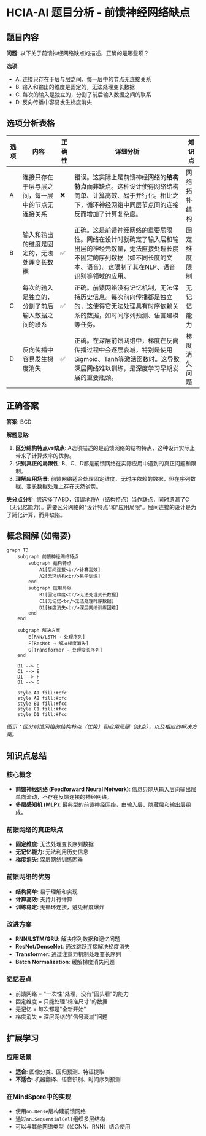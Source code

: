 # HCIA-AI 题目分析 - 前馈神经网络缺点

## 题目内容

**问题**: 以下关于前馈神经网络缺点的描述，正确的是哪些项？

**选项**:
- A. 连接只存在于层与层之间，每一层中的节点无连接关系
- B. 输入和输出的维度是固定的，无法处理变长数据
- C. 每次的输入是独立的，分割了前后输入数据之间的联系
- D. 反向传播中容易发生梯度消失

## 选项分析表格

| 选项 | 内容 | 正确性 | 详细分析 | 知识点 |
|------|------|--------|----------|--------|
| A | 连接只存在于层与层之间，每一层中的节点无连接关系 | ❌ | 错误。这实际上是前馈神经网络的**结构特点**而非缺点。这种设计使得网络结构简单、计算高效、易于并行化。相比之下，循环神经网络中同层节点间的连接反而增加了计算复杂度。 | 网络拓扑结构 |
| B | 输入和输出的维度是固定的，无法处理变长数据 | ✅ | 正确。这是前馈神经网络的重要局限性。网络在设计时就确定了输入层和输出层的神经元数量，无法直接处理长度不固定的序列数据（如不同长度的文本、语音）。这限制了其在NLP、语音识别等领域的应用。 | 固定维度限制 |
| C | 每次的输入是独立的，分割了前后输入数据之间的联系 | ✅ | 正确。前馈网络没有记忆机制，无法保持历史信息。每次前向传播都是独立的，这使得它无法处理具有时序依赖关系的数据，如时间序列预测、语言建模等任务。 | 无记忆能力 |
| D | 反向传播中容易发生梯度消失 | ✅ | 正确。在深层前馈网络中，梯度在反向传播过程中会逐层衰减，特别是使用Sigmoid、Tanh等激活函数时。这导致深层网络难以训练，是深度学习早期发展的重要瓶颈。 | 梯度消失问题 |

## 正确答案
**答案**: BCD

**解题思路**:
1. **区分结构特点vs缺点**: A选项描述的是前馈网络的结构特点，这种设计实际上带来了计算效率的优势。
2. **识别真正的局限性**: B、C、D都是前馈网络在实际应用中遇到的真正问题和限制。
3. **理解应用场景**: 前馈网络适合处理固定维度、无时序依赖的数据，但在序列数据、变长数据处理上存在天然劣势。

**失分点分析**: 您选择了ABD，错误地将A（结构特点）当作缺点，同时遗漏了C（无记忆能力）。需要区分网络的"设计特点"和"应用局限"。层间连接的设计是为了简化计算，而非缺陷。

## 概念图解 (如需要)

```mermaid
graph TD
    subgraph 前馈神经网络特点
        subgraph 结构特点
            A1[层间连接<br/>计算高效]
            A2[无环结构<br/>易于训练]
        end
        subgraph 应用局限
            B1[固定维度<br/>无法处理变长数据]
            C1[无记忆<br/>无法处理时序数据]
            D1[梯度消失<br/>深层网络训练困难]
        end
    end
    
    subgraph 解决方案
        E[RNN/LSTM → 处理序列]
        F[ResNet → 解决梯度消失]
        G[Transformer → 处理变长序列]
    end
    
    B1 --> E
    C1 --> E
    D1 --> F
    B1 --> G
    
    style A1 fill:#cfc
    style A2 fill:#cfc
    style B1 fill:#fcc
    style C1 fill:#fcc
    style D1 fill:#fcc
```
*图示：区分前馈网络的结构特点（优势）和应用局限（缺点），以及相应的解决方案。*

## 知识点总结

### 核心概念
- **前馈神经网络 (Feedforward Neural Network)**: 信息只能从输入层向输出层单向流动，不存在反馈连接的神经网络。
- **多层感知机 (MLP)**: 最典型的前馈神经网络，由输入层、隐藏层和输出层组成。

### 前馈网络的真正缺点
- **固定维度**: 无法处理变长序列数据
- **无记忆能力**: 无法利用历史信息
- **梯度消失**: 深层网络训练困难

### 前馈网络的优势
- **结构简单**: 易于理解和实现
- **计算高效**: 支持并行计算
- **训练稳定**: 无循环连接，避免梯度爆炸

### 改进方案
- **RNN/LSTM/GRU**: 解决序列数据和记忆问题
- **ResNet/DenseNet**: 通过跳跃连接解决梯度消失
- **Transformer**: 通过注意力机制处理变长序列
- **Batch Normalization**: 缓解梯度消失问题

### 记忆要点
- 前馈网络 = "一次性"处理，没有"回头看"的能力
- 固定维度 = 只能处理"标准尺寸"的数据
- 无记忆 = 每次都是"全新开始"
- 梯度消失 = 深层网络的"信号衰减"问题

## 扩展学习

### 应用场景
- **适合**: 图像分类、回归预测、特征提取
- **不适合**: 机器翻译、语音识别、时间序列预测

### 在MindSpore中的实现
- 使用`nn.Dense`层构建前馈网络
- 通过`nn.SequentialCell`组织多层结构
- 可以与其他网络类型（如CNN、RNN）结合使用